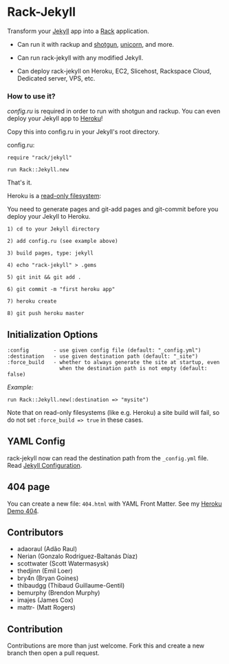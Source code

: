 Rack-Jekyll
===========

Transform your [Jekyll](http://github.com/mojombo/jekyll) app into a [Rack](http://github.com/rack/rack) application.

- Can run it with rackup and [shotgun](http://github.com/rtomakyo/shotgun), [unicorn](http://github.com/defunkt/unicorn), and more.

- Can run rack-jekyll with any modified Jekyll.

- Can deploy rack-jekyll on Heroku, EC2, Slicehost, Rackspace Cloud, Dedicated server, VPS, etc.


### How to use it?

*config.ru* is required in order to run with shotgun and rackup. You can even deploy your Jekyll app to [Heroku](http://www.heroku.com/)!

Copy this into config.ru in your Jekyll's root directory.


config.ru:

    require "rack/jekyll"

    run Rack::Jekyll.new


That's it.


Heroku is a [read-only filesystem](http://docs.heroku.com/constraints#read-only-filesystem):

You need to generate pages and git-add pages and git-commit before you deploy your Jekyll to Heroku.

    1) cd to your Jekyll directory

    2) add config.ru (see example above)

    3) build pages, type: jekyll

    4) echo "rack-jekyll" > .gems

    5) git init && git add .

    6) git commit -m "first heroku app"

    7) heroku create

    8) git push heroku master


## Initialization Options

    :config        - use given config file (default: "_config.yml")
    :destination   - use given destination path (default: "_site")
    :force_build   - whether to always generate the site at startup, even
                     when the destination path is not empty (default: false)


*Example:*

    run Rack::Jekyll.new(:destination => "mysite")

Note that on read-only filesystems (like e.g. Heroku) a site build will fail,
so do not set `:force_build => true` in these cases.


## YAML Config

rack-jekyll now can read the destination path from the `_config.yml` file. Read [Jekyll Configuration](http://jekyllrb.com/docs/configuration/).


## 404 page

You can create a new file: `404.html` with YAML Front Matter. See my [Heroku Demo 404](http://bry4n.heroku.com/show/me/404/).


## Contributors

* adaoraul (Adão Raul)
* Nerian (Gonzalo Rodríguez-Baltanás Díaz)
* scottwater (Scott Watermasysk)
* thedjinn (Emil Loer)
* bry4n (Bryan Goines)
* thibaudgg (Thibaud Guillaume-Gentil)
* bemurphy (Brendon Murphy)
* imajes (James Cox)
* mattr- (Matt Rogers)


## Contribution

Contributions are more than just welcome. Fork this and create a new branch then open a pull request.
